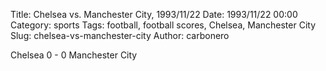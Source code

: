 Title: Chelsea vs. Manchester City, 1993/11/22
Date: 1993/11/22 00:00
Category: sports
Tags: football, football scores, Chelsea, Manchester City
Slug: chelsea-vs-manchester-city
Author: carbonero


Chelsea 0 - 0 Manchester City
